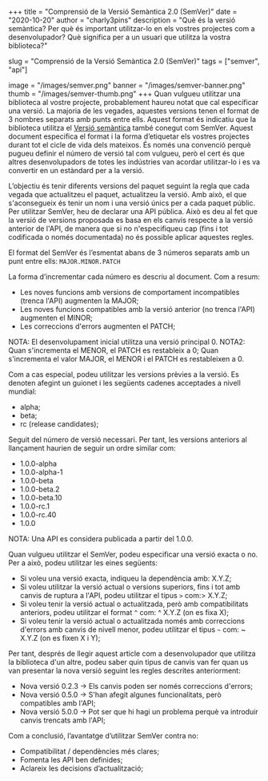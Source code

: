 +++
title = "Comprensió de la Versió Semàntica 2.0 (SemVer)"
date = "2020-10-20"
author = "charly3pins"
description = "Què és la versió semàntica? Per què és important utilitzar-lo en els vostres projectes com a desenvolupador? Què significa per a un usuari que utilitza la vostra biblioteca?"

slug = "Comprensió de la Versió Semàntica 2.0 (SemVer)"
tags = ["semver", "api"]

image = "/images/semver.png"
banner = "/images/semver-banner.png"
thumb = "/images/semver-thumb.png"
+++
Quan vulgueu utilitzar una biblioteca al vostre projecte, probablement haureu notat que cal especificar una versió. La majoria de les vegades, aquestes versions tenen el format de 3 nombres separats amb punts entre ells. Aquest format és indicatiu que la biblioteca utilitza el [Versió semàntica](https://semver.org) també conegut com SemVer. Aquest document especifica el format i la forma d’etiquetar els vostres projectes durant tot el cicle de vida dels mateixos. És només una convenció perquè pugueu definir el número de versió tal com vulgueu, però el cert és que altres desenvolupadors de totes les indústries van acordar utilitzar-lo i es va convertir en un estàndard per a la versió.

L’objectiu és tenir diferents versions del paquet seguint la regla que cada vegada que actualitzeu el paquet, actualitzeu la versió. Amb això, el que s'aconsegueix és tenir un nom i una versió únics per a cada paquet públic. Per utilitzar SemVer, heu de declarar una API pública. Això es deu al fet que la versió de versions proposada es basa en els canvis respecte a la versió anterior de l'API, de manera que si no n'especifiqueu cap (fins i tot codificada o només documentada) no és possible aplicar aquestes regles.

El format del SemVer és l’esmentat abans de 3 números separats amb un punt entre ells:
`MAJOR.MINOR.PATCH`

La forma d’incrementar cada número es descriu al document. Com a resum:
- Les noves funcions amb versions de comportament incompatibles (trenca l'API) augmenten la MAJOR;
- Les noves funcions compatibles amb la versió anterior (no trenca l'API) augmenten el MINOR;
- Les correccions d'errors augmenten el PATCH;

NOTA: El desenvolupament inicial utilitza una versió principal 0.
NOTA2: Quan s'incrementa el MENOR, el PATCH es restableix a 0; Quan s'incrementa el valor MAJOR, el MENOR i el PATCH es restableixen a 0.

Com a cas especial, podeu utilitzar les versions prèvies a la versió. Es denoten afegint un guionet i les següents cadenes acceptades a nivell mundial:
- alpha;
- beta;
- rc (release candidates);

Seguit del número de versió necessari. Per tant, les versions anteriors al llançament haurien de seguir un ordre similar com:
- 1.0.0-alpha
- 1.0.0-alpha-1
- 1.0.0-beta
- 1.0.0-beta.2
- 1.0.0-beta.10
- 1.0.0-rc.1
- 1.0.0-rc.40
- 1.0.0

NOTA: Una API es considera publicada a partir del 1.0.0.

Quan vulgueu utilitzar el SemVer, podeu especificar una versió exacta o no. Per a això, podeu utilitzar les eines següents:
- Si voleu una versió exacta, indiqueu la dependència amb: X.Y.Z;
- Si voleu utilitzar la versió actual o versions superiors, fins i tot amb canvis de ruptura a l'API, podeu utilitzar el tipus `>` com:> X.Y.Z;
- Si voleu tenir la versió actual o actualitzada, però amb compatibilitats anteriors, podeu utilitzar el format `^` com: ^ X.Y.Z (on es fixa X);
- Si voleu tenir la versió actual o actualitzada només amb correccions d'errors amb canvis de nivell menor, podeu utilitzar el tipus `~` com: ~ X.Y.Z (on es fixen X i Y);

Per tant, després de llegir aquest article com a desenvolupador que utilitza la biblioteca d'un altre, podeu saber quin tipus de canvis van fer quan us van presentar la nova versió seguint les regles descrites anteriorment:
- Nova versió 0.2.3 → Els canvis poden ser només correccions d'errors;
- Nova versió 0.5.0 → S'han afegit algunes funcionalitats, però compatibles amb l'API;
- Nova versió 5.0.0 → Pot ser que hi hagi un problema perquè va introduir canvis trencats amb l'API;

Com a conclusió, l’avantatge d’utilitzar SemVer contra no:
- Compatibilitat / dependències més clares;
- Fomenta les API ben definides;
- Aclareix les decisions d’actualització;
